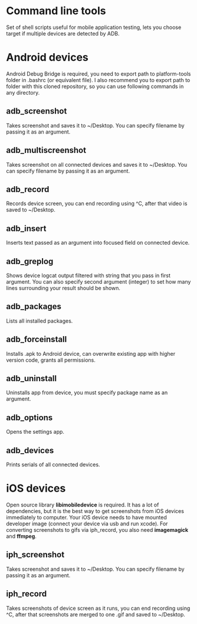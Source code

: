 # Command line tools
Set of shell scripts useful for mobile application testing, lets you choose target if multiple devices are detected by ADB.

# Android devices
Android Debug Bridge is required, you need to export path to platform-tools folder in .bashrc (or equivalent file). 
I also recommend you to export path to folder with this cloned repository, so you can use following commands in any directory.

## adb_screenshot
Takes screenshot and saves it to ~/Desktop. You can specify filename by passing it as an argument.

## adb_multiscreenshot
Takes screenshot on all connected devices and saves it to ~/Desktop. You can specify filename by passing it as an argument.

## adb_record
Records device screen, you can end recording using ^C, after that video is saved to ~/Desktop.

## adb_insert
Inserts text passed as an argument into focused field on connected device.

## adb_greplog
Shows device logcat output filtered with string that you pass in first argument. You can also specify second argument (integer) to set how many lines surrounding your result should be shown.

## adb_packages
Lists all installed packages.

## adb_forceinstall
Installs .apk to Android device, can overwrite existing app with higher version code, grants all permissions.

## adb_uninstall
Uninstalls app from device, you must specify package name as an argument.

## adb_options
Opens the settings app.

## adb_devices
Prints serials of all connected devices.

# iOS devices
Open source library **libimobiledevice** is required. It has a lot of dependencies, but it is the best way to get screenshots from iOS devices immediately to computer. Your iOS device needs to have mounted developer image (connect your device via usb and run xcode). For converting screenshots to gifs via iph_record, you also need **imagemagick** and **ffmpeg**. 

## iph_screenshot
Takes screenshot and saves it to ~/Desktop. You can specify filename by passing it as an argument.

## iph_record
Takes screenshots of device screen as it runs, you can end recording using ^C, after that screenshots are merged to one .gif and saved to ~/Desktop.